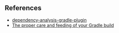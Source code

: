 ## References
- [dependency-analysis-gradle-plugin](https://github.com/autonomousapps/dependency-analysis-gradle-plugin?tab=readme-ov-file)
- [The proper care and feeding of your Gradle build](https://dev.to/autonomousapps/the-proper-care-and-feeding-of-your-gradle-build-d8g)